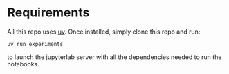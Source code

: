# Requirements

All this repo uses [uv](https://docs.astral.sh/uv/). Once installed, simply clone this repo and run:

```uv run experiments```

to launch the jupyterlab server with all the dependencies needed to run the notebooks.